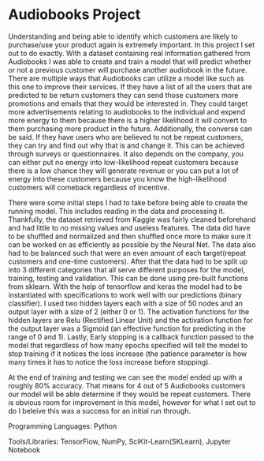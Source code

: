 # Audiobooks Project

Understanding and being able to identify which customers are likely to purchase/use your product again is extremely important. In this project I set out to do exactly. With a dataset containing real information gathered from Audiobooks I was able to create and train a model that will predict whether or not a previous customer will purchase another audiobook in the future. There are multiple ways that Audiobooks can utilize a model like such as this one to improve their services. 
If they have a list of all the users that are predicted to be return customers they can send those customers more promotions and emails that they would be interested in. They could target more advertisements relating to audiobooks to the individual and expend more energy to them because there is a higher likelihood it will convert to them purchasing more product in the future. Additionally, the converse can be said. If they have users who are believed to not be repeat customers, they can try and find out why that is and change it. This can be achieved through surveys or questionnaires. It also depends on the company, you can either put no energy into low-likelihood repeat customers because there is a low chance they will generate revenue or you can put a lot of energy into these customers because you know the high-likelihood customers will comeback regardless of incentive.

There were some initial steps I had to take before being able to create the running model. This includes reading in the data and processing it. Thankfully, the dataset retrieved from Kaggle was fairly cleaned beforehand and had little to no missing values and useless features. The data did have to be shuffled and normalized and then shuffled once more to make sure it can be worked on as efficiently as possible by the Neural Net. The data also had to be balanced such that were an even amount of each target(repeat customers and one-time customers). After that the data had to be split up into 3 different categories that all serve different purposes for the model, training, testing and validation. This can be done using pre-built functions from sklearn. With the help of tensorflow and keras the model had to be instantiated with specifications to work well with our predictions (binary classifier). I used two hidden layers each with a size of 50 nodes and an output layer with a size of 2 (either 0 or 1). The activation functions for the hidden layers are Relu (Rectified Linear Unit) and the activation function for the output layer was a Sigmoid (an effective function for predicting in the range of 0 and 1). Lastly, Early stopping is a callback function passed to the model that regardless of how many epochs specified will tell the model to stop training if it notices the loss increase (the patience parameter is how many times it has to notice the loss increase before stopping).

At the end of training and testing we can see the model ended up with a roughly 80% accuracy. That means for  4 out of 5 Audiobooks customers our model will be able determine if they would be repeat customers. There is obvious room for improvement in this model, however for what I set out to do I beleive this was a success for an initial run through.

Programming Languages: Python

Tools/Libraries: TensorFlow, NumPy, SciKit-Learn(SKLearn), Jupyter Notebook
